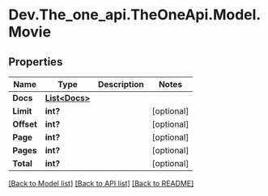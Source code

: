 # Dev.The_one_api.TheOneApi.Model.Movie
## Properties

Name | Type | Description | Notes
------------ | ------------- | ------------- | -------------
**Docs** | [**List&lt;Docs&gt;**](Docs.md) |  | 
**Limit** | **int?** |  | [optional] 
**Offset** | **int?** |  | [optional] 
**Page** | **int?** |  | [optional] 
**Pages** | **int?** |  | [optional] 
**Total** | **int?** |  | [optional] 

[[Back to Model list]](../README.md#documentation-for-models) [[Back to API list]](../README.md#documentation-for-api-endpoints) [[Back to README]](../README.md)

